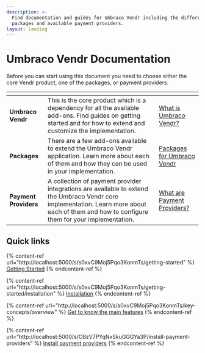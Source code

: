 ```yaml
---
description: >-
  Find documentation and guides for Umbraco Vendr including the different add-on
  packages and available payment providers.
layout: landing
---
```


# Umbraco Vendr Documentation

Before you can start using this document you need to choose either the core Vendr product, one of the packages, or payment providers.

<table data-view="cards"><thead><tr><th></th><th></th><th data-hidden data-card-target data-type="content-ref"></th></tr></thead><tbody><tr><td><strong>Umbraco Vendr</strong></td><td>This is the core product which is a dependency for all the available add-ons. Find guides on getting started and for how to extend and customize the implementation.</td><td><a href="http://localhost:5000/s/s0xvC9Moj5Pqo3KonmTs/">What is Umbraco Vendr?</a></td></tr><tr><td><strong>Packages</strong></td><td>There are a few add-ons available to extend the Umbraco Vendr application. Learn more about each of them and how they can be used in your implementation.</td><td><a href="http://localhost:5000/s/4kB9Trqs7XbQsP80vWVA/">Packages for Umbraco Vendr</a></td></tr><tr><td><strong>Payment Providers</strong></td><td>A collection of payment provider integrations are available to extend the Umbraco Vendr core implementation. Learn more about each of them and how to configure them for your implementation.</td><td><a href="http://localhost:5000/s/O8zV7PYqNxSkuGGGYa3P/">What are Payment Providers?</a></td></tr></tbody></table>

## Quick links

{% content-ref url="http://localhost:5000/s/s0xvC9Moj5Pqo3KonmTs/getting-started" %}
[Getting Started](http://localhost:5000/s/s0xvC9Moj5Pqo3KonmTs/getting-started)
{% endcontent-ref %}

{% content-ref url="http://localhost:5000/s/s0xvC9Moj5Pqo3KonmTs/getting-started/installation" %}
[Installation](http://localhost:5000/s/s0xvC9Moj5Pqo3KonmTs/getting-started/installation)
{% endcontent-ref %}

{% content-ref url="http://localhost:5000/s/s0xvC9Moj5Pqo3KonmTs/key-concepts/overview" %}
[Get to know the main features](http://localhost:5000/s/s0xvC9Moj5Pqo3KonmTs/key-concepts/overview)
{% endcontent-ref %}

{% content-ref url="http://localhost:5000/s/O8zV7PYqNxSkuGGGYa3P/install-payment-providers" %}
[Install payment providers](http://localhost:5000/s/O8zV7PYqNxSkuGGGYa3P/install-payment-providers)
{% endcontent-ref %}
